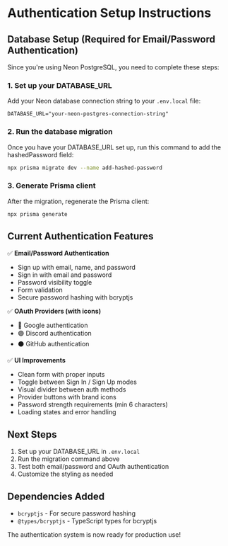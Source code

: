 # Authentication Setup Instructions

## Database Setup (Required for Email/Password Authentication)

Since you're using Neon PostgreSQL, you need to complete these steps:

### 1. Set up your DATABASE_URL
Add your Neon database connection string to your `.env.local` file:

```env
DATABASE_URL="your-neon-postgres-connection-string"
```

### 2. Run the database migration
Once you have your DATABASE_URL set up, run this command to add the hashedPassword field:

```bash
npx prisma migrate dev --name add-hashed-password
```

### 3. Generate Prisma client
After the migration, regenerate the Prisma client:

```bash
npx prisma generate
```

## Current Authentication Features

✅ **Email/Password Authentication**
- Sign up with email, name, and password
- Sign in with email and password
- Password visibility toggle
- Form validation
- Secure password hashing with bcryptjs

✅ **OAuth Providers (with icons)**
- 🔴 Google authentication
- 🟣 Discord authentication  
- ⚫ GitHub authentication

✅ **UI Improvements**
- Clean form with proper inputs
- Toggle between Sign In / Sign Up modes
- Visual divider between auth methods
- Provider buttons with brand icons
- Password strength requirements (min 6 characters)
- Loading states and error handling

## Next Steps

1. Set up your DATABASE_URL in `.env.local`
2. Run the migration command above
3. Test both email/password and OAuth authentication
4. Customize the styling as needed

## Dependencies Added

- `bcryptjs` - For secure password hashing
- `@types/bcryptjs` - TypeScript types for bcryptjs

The authentication system is now ready for production use!
